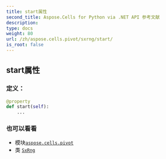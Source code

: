 ```yaml
---
title: start属性
second_title: Aspose.Cells for Python via .NET API 参考文献
description:
type: docs
weight: 80
url: /zh/aspose.cells.pivot/sxrng/start/
is_root: false
---
```

## start属性
### 定义：
```python
@property
def start(self):
    ...
```

### 也可以看看
* 模块[`aspose.cells.pivot`](../../)
* 类 [`SxRng`](/cells/python-net/zh/aspose.cells.pivot/sxrng)
